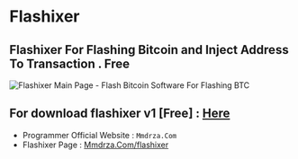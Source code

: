 # Flashixer

## Flashixer For Flashing Bitcoin and Inject Address To Transaction . Free

![Flashixer Main Page - Flash Bitcoin Software For Flashing BTC](https://raw.githubusercontent.com/Pymmdrza/Flashixer/mainx/01Flashixer_Main.png 'Flashixer Main Page - Flash Bitcoin Software For Flashing BTC')

## For download flashixer v1 [Free] : [Here](https://mmdrza.com/flashixer 'flashixer v1 for flashing bitcoin send flash btc software')



- Programmer Official Website : `Mmdrza.Com`
- Flashixer Page : [Mmdrza.Com/flashixer](https://mmdrza.com/flashixer 'MMDRZA - Official Page Flashixer For Flashing Bitcoin Transaction')
